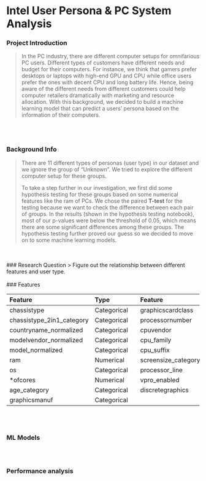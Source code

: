 # Intel User Persona & PC System Analysis

### Project Introduction

>
> In the PC industry, there are different computer setups for 
> omnifarious PC users. Different types of customers have different 
> needs and budget for their computers. For instance, we think that 
> gamers prefer desktops or laptops with high-end GPU and CPU while 
> office users prefer the ones with decent CPU and long battery life.
> Hence, being aware of the different needs from different customers 
> could help computer retailers dramatically with marketing and 
> resource allocation. With this background, we decided to build a 
> machine learning model that can predict a users’ persona based on 
> the information of their computers.
>
<br/>
<br/>

### Background Info


>
> There are 11 different types of personas (user type) in our 
> dataset and we ignore the group of “Unknown”. We tried to 
> explore the different computer setup for these groups. 
> 
> To take a step further in our investigation, we first 
> did some hypothesis testing for these groups based on 
> some numerical features like the ram of PCs. We chose 
> the paired **T-test** for the testing because we want to 
> check the difference between each pair of groups. In 
> the results (shown in the hypothesis testing notebook), 
> most of our p-values were below the threshold of 0.05, 
> which means there are some significant differences among 
> these groups. The hypothesis testing further proved our 
> guess so we decided to move on to some machine learning models.
>
<br/>
<br/>
### Research Question
> Figure out the relationship between different features and user type.
<br/>
<br/>
### Features

| Feature                   | Type              |  | Feature                   | Type              |
|:--------------------------|:------------------|:-|:--------------------------|:------------------|
| chassistype               | Categorical       |  | graphicscardclass         | Categorical       | 
| chassistype_2in1_category | Categorical       |  | processornumber           | Numerical         |
| countryname_normalized    | Categorical       |  | cpuvendor                 | Categorical       |
| modelvendor_normalized    | Categorical       |  | cpu_family                | Categorical       |
| model_normalized          | Categorical       |  | cpu_suffix                | Categorical       |
| ram                       | Numerical         |  | screensize_category       | Categorical       |
| os                        | Categorical       |  | processor_line            | Categorical       |
| \*ofcores                 | Numerical         |  | vpro_enabled              | Categorical       |
| age_category              | Categorical       |  | discretegraphics          | Categorical       |
| graphicsmanuf             | Categorical       |  
<br/>
<br/>

### ML Models

```



```
### Performance analysis
```


```
